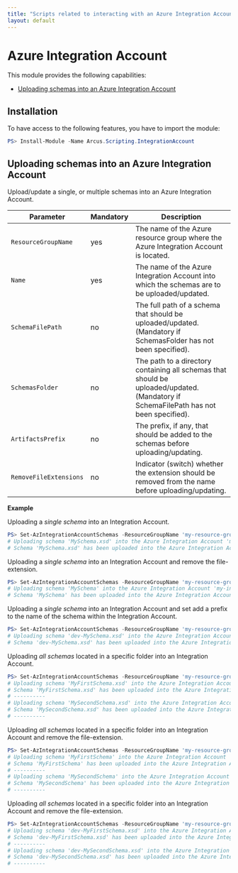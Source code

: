 ```yaml
---
title: "Scripts related to interacting with an Azure Integration Account"
layout: default
---
```


# Azure Integration Account

This module provides the following capabilities:
- [Uploading schemas into an Azure Integration Account](#uploading-schemas-into-an-azure-integration-account)

## Installation

To have access to the following features, you have to import the module:

```powershell
PS> Install-Module -Name Arcus.Scripting.IntegrationAccount
```

## Uploading schemas into an Azure Integration Account

Upload/update a single, or multiple schemas into an Azure Integration Account.

| Parameter              | Mandatory | Description                                                                                                                            |
| ---------------------- | --------- | -------------------------------------------------------------------------------------------------------------------------------------- |
| `ResourceGroupName`    | yes       | The name of the Azure resource group where the Azure Integration Account is located.                                                   |
| `Name`                 | yes       | The name of the Azure Integration Account into which the schemas are to be uploaded/updated.                                           |
| `SchemaFilePath`       | no        | The full path of a schema that should be uploaded/updated. (Mandatory if SchemasFolder has not been specified).                        |
| `SchemasFolder`        | no        | The path to a directory containing all schemas that should be uploaded/updated. (Mandatory if SchemaFilePath has not been specified).  |
| `ArtifactsPrefix`      | no        | The prefix, if any, that should be added to the schemas before uploading/updating.                                                     |
| `RemoveFileExtensions` | no        | Indicator (switch) whether the extension should be removed from the name before uploading/updating.                                    |

**Example**  

Uploading a *single schema* into an Integration Account.  
```powershell
PS> Set-AzIntegrationAccountSchemas -ResourceGroupName 'my-resource-group' -Name 'my-integration-account' -SchemaFilePath "C:\Schemas\MySchema.xsd"
# Uploading schema 'MySchema.xsd' into the Azure Integration Account 'my-integration-account'.
# Schema 'MySchema.xsd' has been uploaded into the Azure Integration Account 'my-integration-account'.
```

Uploading a *single schema* into an Integration Account and remove the file-extension.  
```powershell
PS> Set-AzIntegrationAccountSchemas -ResourceGroupName 'my-resource-group' -Name 'my-integration-account' -SchemaFilePath "C:\Schemas\MySchema.xsd" -RemoveFileExtensions
# Uploading schema 'MySchema' into the Azure Integration Account 'my-integration-account'.
# Schema 'MySchema' has been uploaded into the Azure Integration Account 'my-integration-account'.
```
Uploading a *single schema* into an Integration Account and set add a prefix to the name of the schema within the Integration Account.  
```powershell
PS> Set-AzIntegrationAccountSchemas -ResourceGroupName 'my-resource-group' -Name 'my-integration-account' -SchemaFilePath "C:\Schemas\MySchema.xsd" -ArtifactsPrefix 'dev-'
# Uploading schema 'dev-MySchema.xsd' into the Azure Integration Account 'my-integration-account'.
# Schema 'dev-MySchema.xsd' has been uploaded into the Azure Integration Account 'my-integration-account'.
```

Uploading *all schemas* located in a specific folder into an Integration Account.  
```powershell
PS> Set-AzIntegrationAccountSchemas -ResourceGroupName 'my-resource-group' -Name 'my-integration-account' -SchemasFolder "C:\Schemas"
# Uploading schema 'MyFirstSchema.xsd' into the Azure Integration Account 'my-integration-account'.
# Schema 'MyFirstSchema.xsd' has been uploaded into the Azure Integration Account 'my-integration-account'.
# ----------
# Uploading schema 'MySecondSchema.xsd' into the Azure Integration Account 'my-integration-account'.
# Schema 'MySecondSchema.xsd' has been uploaded into the Azure Integration Account 'my-integration-account'.
# ----------
```

Uploading *all schemas* located in a specific folder into an Integration Account and remove the file-extension.  
```powershell
PS> Set-AzIntegrationAccountSchemas -ResourceGroupName 'my-resource-group' -Name 'my-integration-account' -SchemasFolder "C:\Schemas" -RemoveFileExtensions
# Uploading schema 'MyFirstSchema' into the Azure Integration Account 'my-integration-account'.
# Schema 'MyFirstSchema' has been uploaded into the Azure Integration Account 'my-integration-account'.
# ----------
# Uploading schema 'MySecondSchema' into the Azure Integration Account 'my-integration-account'.
# Schema 'MySecondSchema' has been uploaded into the Azure Integration Account 'my-integration-account'.
# ----------
```

Uploading *all schemas* located in a specific folder into an Integration Account and remove the file-extension.  
```powershell
PS> Set-AzIntegrationAccountSchemas -ResourceGroupName 'my-resource-group' -Name 'my-integration-account' -SchemasFolder "C:\Schemas" -ArtifactsPrefix 'dev-'
# Uploading schema 'dev-MyFirstSchema.xsd' into the Azure Integration Account 'my-integration-account'.
# Schema 'dev-MyFirstSchema.xsd' has been uploaded into the Azure Integration Account 'my-integration-account'.
# ----------
# Uploading schema 'dev-MySecondSchema.xsd' into the Azure Integration Account 'my-integration-account'
# Schema 'dev-MySecondSchema.xsd' has been uploaded into the Azure Integration Account 'my-integration-account'.
# ----------
```




